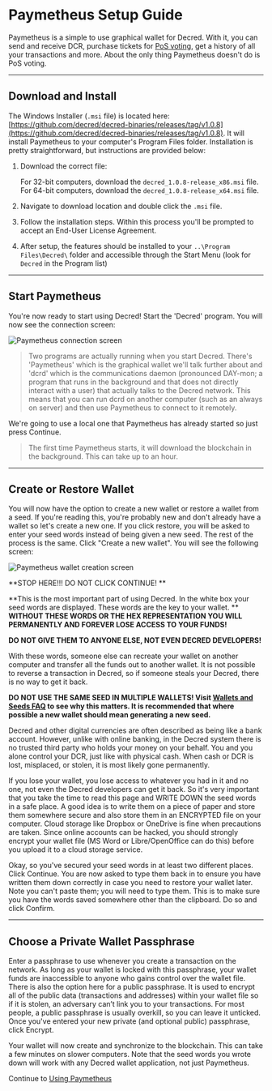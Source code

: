 # **Paymetheus Setup Guide** #

Paymetheus is a simple to use graphical wallet for Decred. With it, you can send and receive DCR, 
purchase tickets for [PoS voting](/mining/proof-of-stake.md), get a history of all your transactions and more.
About the only thing Paymetheus doesn't do is PoS voting.

---

## **Download and Install** ##

The Windows Installer (`.msi` file) is located here: [https://github.com/decred/decred-binaries/releases/tag/v1.0.8](https://github.com/decred/decred-binaries/releases/tag/v1.0.8). It will install Paymetheus to your computer's Program Files folder. Installation is pretty straightforward, but instructions are provided below:

1. Download the correct file:

    For 32-bit computers, download the `decred_1.0.8-release_x86.msi` file. <br />
    For 64-bit computers, download the `decred_1.0.8-release_x64.msi` file.

2. Navigate to download location and double click the `.msi` file.

3. Follow the installation steps. Within this process you'll be prompted to accept an End-User License Agreement.

4. After setup, the features should be installed to your `..\Program Files\Decred\` folder and accessible through the Start Menu (look for `Decred` in the Program list)

---

## **Start Paymetheus** ##
You're now ready to start using Decred! Start the 'Decred' program. You will now see the connection screen:  

![Paymetheus connection screen](../../img/Paymetheus-dcrd-login.png)  

>Two programs are actually running when you start Decred. There's 'Paymetheus' which is the graphical wallet we'll talk further about
>and 'dcrd' which is the communications daemon (pronounced DAY-mon; a program that runs in the background and that does not directly interact
> with a user) that actually talks to the Decred network. This means that you can run dcrd
>on another computer (such as an always on server) and then use Paymetheus to connect to it remotely.

We're going to use a local one that Paymetheus has already started so just press Continue.

> The first time Paymetheus starts, it will download the blockchain in the background. This can take up to an hour.

---

## **Create or Restore Wallet** ##
You will now have the option to create a new wallet or restore a wallet from a seed. If you're reading this, you're probably new and don't 
already have a wallet so let's create a new one. If you click restore, you will be asked to enter your seed words instead of being given a new seed.
The rest of the process is the same. Click "Create a new wallet". You will see the following screen:  

![Paymetheus wallet creation screen](/img/Paymetheus-seed-window.png)  

<i class="fa fa-exclamation-triangle"></i> **STOP HERE!!! DO NOT CLICK CONTINUE! **

**This is the most important part of using Decred. In the white box your seed words are displayed. These words are the key to your wallet.  **
 **WITHOUT THESE WORDS OR THE HEX REPRESENTATION YOU WILL PERMANENTLY AND FOREVER LOSE ACCESS TO YOUR FUNDS!**  

**DO NOT GIVE THEM TO ANYONE ELSE, NOT EVEN DECRED DEVELOPERS!**

With these words, someone else can recreate your wallet on another computer and transfer all the funds out to another wallet. It is not possible to reverse a transaction in Decred, so if someone steals your Decred, there is no way to get it back.  

<i class="fa fa-exclamation-triangle"></i> **DO NOT USE THE SAME SEED IN MULTIPLE WALLETS! Visit [Wallets and Seeds FAQ](/faq/wallets-and-seeds.md#3-can-i-run-multiple-wallets) to see why this matters. It is recommended that where possible a new wallet should mean generating a new seed.** 

Decred and other digital currencies are often described as being like a bank account. However, unlike with online banking, in the Decred system there is no trusted third party who holds your money on your behalf. You and you alone control your DCR, just like with physical cash. When cash or DCR is lost, misplaced, or stolen, it is most likely gone permanently.

If you lose your wallet, you lose access to whatever you had in it and no one, not even the Decred developers can get it back. So it's very important that you take the time to read this page and WRITE DOWN the seed words in a safe place. A good idea is to write them on a piece of paper and store them somewhere secure and also store them in an ENCRYPTED file on your computer. Cloud storage like Dropbox or OneDrive is fine when precautions are taken. Since online accounts can be hacked, you should strongly encrypt your wallet file (MS Word or Libre/OpenOffice can do this) before you upload it to a cloud storage service.  

Okay, so you've secured your seed words in at least two different places. Click Continue. You are now asked to type them back in to ensure you have written them down correctly in case you need to restore your wallet later. Note you can't paste them; you will need to type them.  This is to make sure you have the words saved somewhere other than the clipboard. Do so and click Confirm.

---

## **Choose a Private Wallet Passphrase** ##
Enter a passphrase to use whenever you create a transaction on the network. As long as your wallet is locked with this passphrase, your wallet funds are inaccessible to anyone who gains control over the wallet file. There is also the option here for a public passphrase. It is used to encrypt all of the public data (transactions and addresses) within your wallet file so if it is stolen, an adversary can’t link you to your transactions. For most people, a public passphrase is usually overkill, so you can leave it unticked.  Once you've entered your new private (and optional public) passphrase, click Encrypt.  

Your wallet will now create and synchronize to the blockchain. This can take a few minutes on slower computers. Note that the seed words you wrote down will 
work with any Decred wallet application, not just Paymetheus.

Continue to [Using Paymetheus](using-paymetheus.md)
